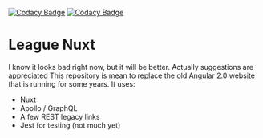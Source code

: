 [![Codacy Badge](https://app.codacy.com/project/badge/Grade/8839bdafd9064e01b116faa5314ea2ba)](https://www.codacy.com/gh/rafaelmbcosta/league-nuxt/dashboard?utm_source=github.com&amp;utm_medium=referral&amp;utm_content=rafaelmbcosta/league-nuxt&amp;utm_campaign=Badge_Grade)
[![Codacy Badge](https://app.codacy.com/project/badge/Coverage/8839bdafd9064e01b116faa5314ea2ba)](https://www.codacy.com/gh/rafaelmbcosta/league-nuxt/dashboard?utm_source=github.com&utm_medium=referral&utm_content=rafaelmbcosta/league-nuxt&utm_campaign=Badge_Coverage)

# League Nuxt

I know it looks bad right now, but it will be better. Actually suggestions are appreciated
This repository is mean to replace the old Angular 2.0 website that is running for some years. It uses:

* Nuxt
* Apollo / GraphQL
* A few REST legacy links
* Jest for testing (not much yet)
